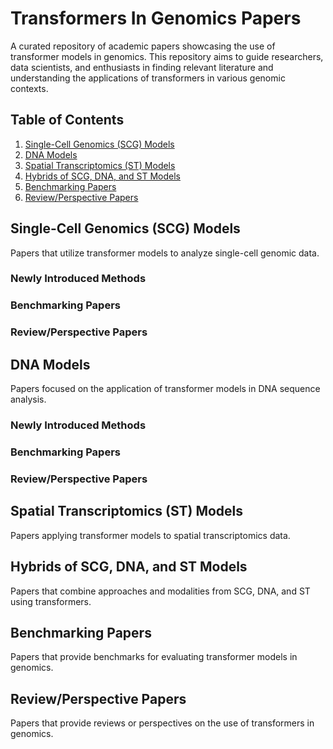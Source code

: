 # Transformers In Genomics Papers
A curated repository of academic papers showcasing the use of transformer models in genomics. This repository aims to guide researchers, data scientists, and enthusiasts in finding relevant literature and understanding the applications of transformers in various genomic contexts.

## Table of Contents
1. [Single-Cell Genomics (SCG) Models](#scg-models)
2. [DNA Models](#dna-models)
3. [Spatial Transcriptomics (ST) Models](#st-models)
4. [Hybrids of SCG, DNA, and ST Models](#hybrids-of-scg-dna-models-and-st-models)
5. [Benchmarking Papers](#benchmarking-papers)
6. [Review/Perspective Papers](#reviewperspective-papers)

## Single-Cell Genomics (SCG) Models
Papers that utilize transformer models to analyze single-cell genomic data.

### Newly Introduced Methods

### Benchmarking Papers

### Review/Perspective Papers


## DNA Models
Papers focused on the application of transformer models in DNA sequence analysis.

### Newly Introduced Methods

### Benchmarking Papers

### Review/Perspective Papers

## Spatial Transcriptomics (ST) Models
Papers applying transformer models to spatial transcriptomics data.

## Hybrids of SCG, DNA, and ST Models
Papers that combine approaches and modalities from SCG, DNA, and ST using transformers.

## Benchmarking Papers
Papers that provide benchmarks for evaluating transformer models in genomics.

## Review/Perspective Papers
Papers that provide reviews or perspectives on the use of transformers in genomics.

